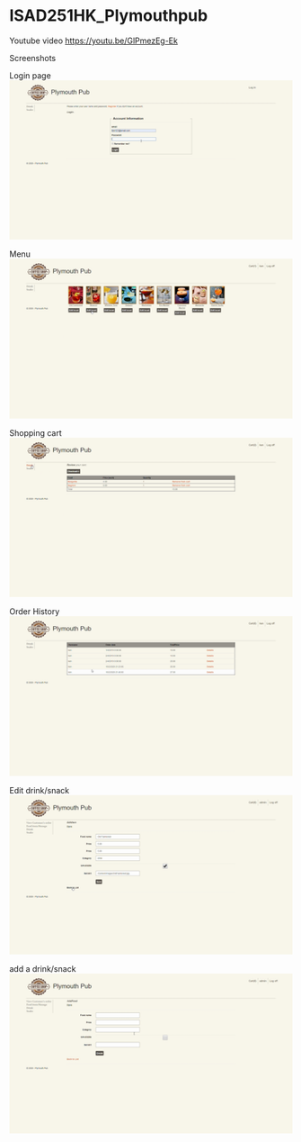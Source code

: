 # ISAD251HK_Plymouthpub

Youtube video
https://youtu.be/GlPmezEg-Ek


Screenshots

Login page
![image](Pub/loginpage.jpg)

Menu 
![image](Pub/Menu.jpg)

Shopping cart
![image](Pub/cart.jpg)

Order History
![image](Pub/Orderhistory.jpg)

Edit drink/snack
![image](Pub/editFood.jpg)

add a drink/snack
![image](Pub/addItem.jpg)
